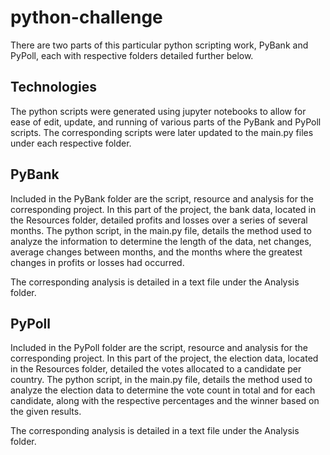 # python-challenge
There are two parts of this particular python scripting work, PyBank and PyPoll, each with respective folders detailed further below. 

## Technologies
The python scripts were generated using jupyter notebooks to allow for ease of edit, update, and running of various parts of the PyBank and PyPoll scripts. The corresponding scripts were later updated to the main.py files under each respective folder. 

## PyBank
Included in the PyBank folder are the script, resource and analysis for the corresponding project. In this part of the project, the bank data, located in the Resources folder, detailed profits and losses over a series of several months. The python script, in the main.py file, details the method used to analyze the information to determine the length of the data, net changes, average changes between months, and the months where the greatest changes in profits or losses had occurred. 

The corresponding analysis is detailed in a text file under the Analysis folder.

## PyPoll
Included in the PyPoll folder are the script, resource and analysis for the corresponding project. In this part of the project, the election data, located in the Resources folder, detailed the votes allocated to a candidate per country. The python script, in the main.py file, details the method used to analyze the election data to determine the vote count in total and for each candidate, along with the respective percentages and the winner based on the given results. 

The corresponding analysis is detailed in a text file under the Analysis folder.
